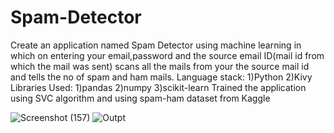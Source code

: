 # Spam-Detector
Create an application named Spam Detector using machine learning in which on entering your email,password and the source email ID(mail id from which the mail was sent) scans all the mails from your the source mail id and tells the no of spam and ham mails.
Language stack:
1)Python
2)Kivy
Libraries Used:
1)pandas
2)numpy
3)scikit-learn
Trained the application using SVC algorithm and using spam-ham dataset from Kaggle 

![Screenshot (157)](https://user-images.githubusercontent.com/95016288/186455531-ecce65b5-5785-45f1-ab3c-ff183e2be9b8.png)
![Outpt](https://user-images.githubusercontent.com/95016288/186455913-d49274e3-cacb-428e-bad0-76d43c13cab1.png)
